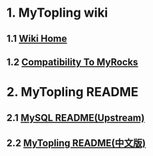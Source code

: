 # 1. MyTopling wiki
 ## 1.1 [Wiki Home](https://github.com/topling/mytopling/wiki)
 ## 1.2 [Compatibility To MyRocks](https://github.com/topling/mytopling/wiki/Compatibility-To-MyRocks)

# 2. MyTopling README
## 2.1 [MySQL README(Upstream)](README)
## 2.2 [MyTopling README(中文版)](README.mytopling-zh_cn.md)

